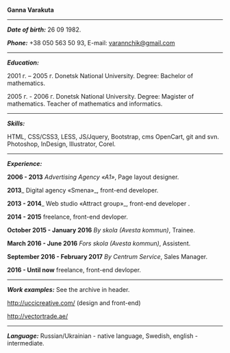 **Ganna Varakuta**

***

_**Date of birth:**_ 26 09 1982. 



**_Phone:_** +38 050 563 50 93, E-mail: varannchik@gmail.com

***

**_Education:_**

2001 г. – 2005 г. Donetsk National University. Degree: Bachelor of mathematics.

2005 г. - 2006 г. Donetsk National University. Degree: Magister of mathematics. Teacher of mathematics and informatics.


***

_**Skills:**_

HTML, CSS/CSS3, LESS, JS/Jquery, Bootstrap, cms OpenCart,  git and svn.  Photoshop, InDesign, Illustrator, Corel.


***

_**Experience:**_

****2006 - 2013**** _Advertising Agency «A1»_, Page layout designer.

**2013**_ Digital agency «Smena»_, front-end developer.

**2013  - 2014**_ Web studio «Attract group»_, front-end developer .

**2014  - 2015** freelance,  front-end devloper.

**October 2015 - January 2016** _By skola (Avesta kommun)_, Trainee.

**March 2016 - Junе 2016** _Fors skola (Avesta kommun)_, Assistent.

**September 2016 - February 2017** _By Centrum Service_, Sales Manager.

**2016  - Until now** freelance,  front-end devloper.


***

**_Work examples:_** See the archive in header.

http://uccicreative.com/ (design and front-end)

http://vectortrade.ae/

***

_**Language:**_ Russian/Ukrainian - native language, Swedish, english - intermediate.


